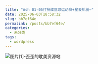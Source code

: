 ```yaml
---
title: "Ash 01-05打扮成篮球运动员+星爱机器~"
date: 2025-06-03T18:58:32
slug: bb7ef64e
permalink: /posts/bb7ef64e/
categories:
  - 未分类
tags:
  - wordpress
---
```


![图片[1]-歪歪的耽美资源站](/images/wp/bb7ef64e-15c128b5.jpg)
